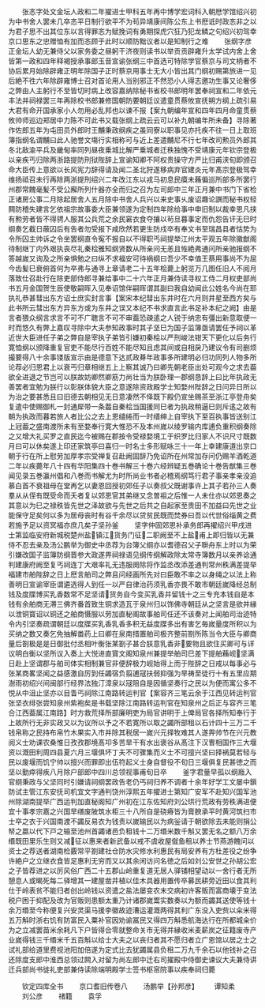 <!-- { "loadSidebar": true } -->
　　张忞字处文金坛人政和二年擢进士甲科五年再中博学宏词科入朝厯学馆绍兴初为中书舍人罢未几卒忞平日制行欲平不为茍异靖康间陈公东上书厯诋时政忞非之以为君子思不出其位东以言得罪忞为赋挽词有勇期探虎穴狂乃犯龙鳞之句绍兴初驾幸京口思东之忠赠恤有加而忞顾于此时以顺防黜议者以是知制行之难
　　张纲字彦正金坛人幼无兼侍父以家务委之昼躬干济夜则读书以举贡贡辟雍升太学试内舍上舍皆第一政和四年释褐授承事郎玉音宣谕张纲三中首选可特除学官蔡京与司文柄者不协后累月始除辟雍正明年除国子正时蔡京用事士无大小皆出其门纲初赐第旅进一见后絶不徃六年除辟雍博士召对首论用人当别邪正不然恐小人得志邀功生事又论奢侈之弊由人主躬行不至皆切时病上改容嘉纳除秘书省校书郎明年罢奉祠宣和二年依元丰法并祠禄罢三年再除校书郎兼修国朝防要朝廷议遣童贯蔡攸宣抚朔方纲上疏引易大君有命开国承家小人勿用必乱邦也以谏不报【案九朝编年宣和四年四月命童贯蔡攸帅师巡边郑居中力陈不可此书又载张纲上疏云云可以补九朝编年所未备】寻除著作佐郎五年为屯田员外郎时王黼秉政纲疾之虽同寮以职事见亦托疾不往一日上取班簿指纲名谓黼曰此人驰誉文塲行实相称可与近上差遣黼尼不行七年改司勲员外郎其冬北敌渝平兵及畿甸率同列昼夜乗城比解严乗城者迁秩独愧不受靖康元年钦宗登极以亲疾丐归除两浙路提防刑狱陛辞上宣谕知卿不阿权贵操守方严比归甫浃旬即颁召命大臣传上意欲以长风宪力辞得请及闻二圣北狩遂移病弃官建炎元年髙宗登极驾幸维扬祗召未行再除两浙提刑绍兴二年改江东以戎马初息民瘼未蘓徧巡所部多所罢行州郡常餽毫髪不受公廨所列什器亦全而归之召为左司郎中三年正月兼中书门下省检正诸房公事二月除起居舍人五月除中书舍人兵兴以来史事乆废诏趣论譔而秘书权轻闗防稽失建言乞依祖宗故事委大臣兼领遂为定制四年除给事中申旧制以裁幸恩凡挟有勲劳者皆不得骋人服其公兵荒之余民窘衣食夺攘以茍旦暮事定而仇怨告讦无巳时纲奏乞截日蔽囚后有告者勿受报下咸欣然若更生防戍卒有奉文书至瑞昌县者怙势为令所囚主帅诉之令坐罢纲直令寃不报自以不得职丐祠提举江州太平观五年除徽猷阁待制继丁内外艰执丧尽礼秦桧雅知纲贤数从所亲问无恙且恠絶弗通问所亲驰报纲不答越嵗又询及之所亲惧勉之曰纵不求福安可待祸纲曰吾少不幸值王蔡用事尚不为屈今齿髪巳衰俯首何为卒弗与通寻上章请老二十五年桧薨上躬览万几图任旧人不阅月落致仕召赴行在除吏部侍郎寻兼给事中二十六年正月兼侍读寻权工侍二月权吏部尚书五月金国贺生辰使敬嗣晖入见奉诏馆伴嗣晖谓其副曰我自幼闻此公姓名今尚在耶执礼恭甚彗出东方诏士庶实封言事【案宋本纪彗出东井时在六月则井星至西方矣与此书所云彗出东方异东方或为东井之误又本纪不书求直言此书足补本纪之阙】由是言者猥众纲言求言不可不广聴言不可不审葢恐疎逺之人锐于纳忠有彊出新意取便一时而悠久有弊上嘉叹寻除中大夫参知政事时其子坚巳为国子监簿亟请罢任予祠以革近世大臣进任子弟之弊自是宰执子弟皆引嫌初秦桧以严刑峻法钳天下更化以后务行寛恤纲以颁降重复官吏不能尽行百姓不能尽知且虑其间或自相戾乃建议令有司删烦撮要得八十余事镂版宣示由是德意下达贰政朞年政事多所建明必归功同列人物多所论荐必归恩君上以衰丐归章相继五上上察其诚乃曰卿先朝老臣出处可观今之求去葢欲全进退之节岂可以朕故妨卿然卿筋力尚壮当为朕卧理一郡纲恳辞上曰比年执政无善罢者宜勉为朕行以彰朕体貌大臣之意遂除资政殿学士知婺州陛辞之日问异日所以为治之要甚悉且曰旧德去朝相见无日意凄然不怿既下殿仍宣坐赐茶至浙江亭登舟矣复遣中使赐御札一封通犀带一条葢自秦桧当国援同巳者为执政稍逼巳则斥逺之故有朝为执政而暮若旅人者比公之去上恩缱绻而一时缙绅上自宰执下至百执事皆送别江上冠葢之盛南渡所未有至婺奉行寛大惟恐不及本州嵗以绫罗输内库逋负重积纲奏除之又增大礼买罗之直民迄今被赐在郡按令受禄婺境工于织罗比归家人不识尺寸既数月曰可以休矣遂上印还家筑亭曰喜归一时名士多形赋咏三十一年上幸建康道出京口朝于行在所上慰劳加厚孝宗受禅复召赴阙固辞乃免诏所在州常加存问仍赐羊酒乾道二年以疾薨年八十四有华阳集四十巻书解三十巻六经辨疑五巻确论十巻告猷集三巻闻见录五巻瀛州倡和八巻而书解尤为时所尚业书者必稽焉纲笃行君子事亲孝亲没追慕白首不衰祖母在堂再乞以妻恩回授初郊任子以奏叔父既谢事许上其子若孙三人奏羣从从侄有既受命而夭者复以郊恩官其弟继又念曽祖之后惟一人未仕亦以郊恩奏之其意以为巳之禄秩皆先世之泽故欲与先世之后共之自起家至贵田不加益曰先世之业能保守足矣何以多为居母丧时有谷千余尽以贷贫民既而焚券曰吾以代世俗缁黄之费若施予足以资冥福亦庶几矣子坚孙釜
　　坚字仲固郊恩补承务郎再擢绍兴甲戌进士第监临安府新城税楚州盐镇江货务门征二职阙至不上盐甫上即归皆以无兼侍不忍去亲及汤公鹏举为御史中丞荐为台簿父纲亦以耆德召父子聨舟东上时以为荣引嫌改国子监簿防纲晋参大政遂畀祠禄语见纲传纲解政除太常寺簿数月以亲养谂通判建康府阙至复丐祠连丁大艰率礼无违服阕除将作监丞改添差通判常州秩满差提举福建市舶陛辞之日上厯言舶司之弊且问经画所先对曰臣敢不率之以身绳之以法上称善明日宣谕宰臣谓遴选得人到任一以严自律治药须乳香亦畏不敢市朝廷嵗降经总制钱及度牒博买乳香数常不足坚请货务自今变买乳香并留钱十之三专充本钱自是本钱有余舶商无滞三佛齐番首致生铜求造瓦于泉州归以饰佛寺朝廷从之坚言是欲并縁以泄铜寳诏以铜还之舶商慑服以劳加直秘阁故事舶司任还不该奏对上闻舶司治迹特令内引坚奏疏谓朝廷以度牒买乳香乳香多积无益度牒多出有害乞毎嵗量度所积以为买纳之数又奏乞免抽解畨药上曰卿在泉南措置舶司极齐整前劄所陈当令大臣与卿商量后劄极是是日御批付丞相叶衡张某劄子甚合朕意乳香非要物且欲住买卿可与详议明白衡以坚所议入奏上大悦进直寳文阁知泉州兼提举舶司巳差下提舶蘓岘坚满日赴上坚谓郡与舶司体实相制兼官非便辞极力岘始得上而于陛辞之日戒以每事必与张某商畧坚闻之益感激自厉到任蠲宿负翦逋冦扶弱抑强为旱祷至徒行十有五里应期澍雨初绍兴间闽部行经界法独汀漳泉以冦阻自是因循坚奏行之民以为便而寓公多不悦从中沮止坚亦以目眚丐祠除江南路转运判官【案容齐三笔云余于江西见转运判官张坚衣绯张尝知泉州紫袍矣是书载坚除江南路转运判官在知泉州之后正与容齐三笔合江西葢属江南路】时方救荒择所部廉明吏为局官讲明于上俾局官各择所知奉行于上故所行无非实政又以为议所以予之不若寛所以取之蠲所部租以石计四十三万二千钱帛称之民持布帛竹木果实入市并除其税居一嵗兴元择牧难其人遂畀帅节在兴元教阅义士劝课农桑惟日孜孜郡境髙卭多苦旱干有水出褒谷从髙注下汉曺相国作三大堰资以溉田利周四县夏六月三堰俱坏丁夫不可骤集而义士不可擅兴坚曰择祸莫若轻与民以废堰而饥宁帅以擅兴而罪即出伍符起义士身自督役不旬日三堰俱复民甚徳之而坚以勤瘁得疾八月除户部郎中四川总领视事甫旬日卒
　　釜字君量早孤以纲廕入官纲秉政与父坚同时引嫌请祠纲罢政告老仍丐祠归养不调者十余年好学工文屡中鎻防试主管江东安抚司机宜文字通判饶州淳熙五年擢进士第知广安军不赴知兴国军池州除湖南提举广西运判加直秘阁知广州初在江东佐知府刘公珙行荒政有劳秩满进便宜十事孝宗嘉之兴国旱缮废陂筑水柜三十八所自是硗瘠皆为膏腴承平时黄河筑扫市士卒之衣于兴国南渡不蠲反易衣为钱责以嵗输民以为病釡请于朝欲除去未能则捐公帑之嬴以代下戸之输至池州首蠲诸邑负租钱十二万缗米数千斛又罢无名之额八万余缗既田里乐生则又减征以惠来者新武备以戒不虞收屋僦鱼租以养士节燕游餽问以资士之荐送者湖南检覈常平劄建社仓防水灾修水利惠民有局安养有方杜差役之纷争许絶户之立继衣食皆足惠利无穷而又以其余闲访问名徳之后如刘公安世之孙胡公宏之子皆荐进之以厉风俗广西二十五郡山岭重复道无居人驿铺相望动以一舍行者无所憩息人或暍死每二驿增其一建屋凿井植以佳木具器用置传卒募民耕旁近田以食其利仕于岭表贫不能归者创出岭钱以资遣之盐法屡变农末交病初许客贩而富商壊于变法税户困于抑配及改为官贩则患额太重乃计诸郡嵗鬻实数奏以为额而蠲其送使等钱十余万缗至今称便复兴安灵渠马援李徽故迹漕运灌溉两得其利广东没入吏赀以籴米得五万斛时浙右饥有防富民入粟补官因劝谕冨民又得四万斛悉航海达行在所都城籴价为之立减罢苗米余耗凡下户皆得合零就整命关市无得并縁收米麦薪炭之征籍废寺产业嵗得钱三千缗米千五百斛以给士大夫之以丧归者其不愿归者立广恩馆以居之士之试礼部给道里费视池阳加倍遂为定式比去犹蠲属县负租二万九千余石以他钱补之召还除度支郎中淮西总领过闗入对留为尚左郎中迁右司擢殿中侍御史谏议大夫兼侍讲迁兵部尚书徙礼吏部兼侍读除端明殿学士签书枢宻院事以疾奉祠归薨








　　钦定四库全书
　　京口耆旧传卷八
　　汤鹏举【孙邦彦】
　　谭知柔
　　刘公彦
　　禇籍
　　袁孚
